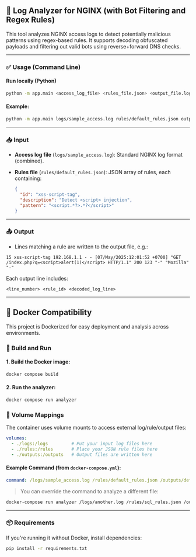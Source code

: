 ## 🧾 Log Analyzer for NGINX (with Bot Filtering and Regex Rules)

This tool analyzes NGINX access logs to detect potentially malicious patterns using regex-based rules. It supports decoding obfuscated payloads and filtering out valid bots using reverse+forward DNS checks.

---

### ✅ Usage (Command Line)

#### Run locally (Python)

```bash
python -m app.main <access_log_file> <rules_file.json> <output_file.log>
```

#### Example:

```bash
python -m app.main logs/sample_access.log rules/default_rules.json outputs/detected.log
```

---

### 📥 Input

* **Access log file** (`logs/sample_access.log`):
  Standard NGINX log format (combined).

* **Rules file** (`rules/default_rules.json`):
  JSON array of rules, each containing:

  ```json
  {
    "id": "xss-script-tag",
    "description": "Detect <script> injection",
    "pattern": "<script.*?>.*?</script>"
  }
  ```

---

### 📤 Output

* Lines matching a rule are written to the output file, e.g.:

```
15 xss-script-tag 192.168.1.1 - - [07/May/2025:12:01:52 +0700] "GET /index.php?q=<script>alert(1)</script> HTTP/1.1" 200 123 "-" "Mozilla" "-"
```

Each output line includes:

```
<line_number> <rule_id> <decoded_log_line>
```

---

## 🐳 Docker Compatibility

This project is Dockerized for easy deployment and analysis across environments.

### 🔧 Build and Run

#### 1. Build the Docker image:

```bash
docker compose build
```

#### 2. Run the analyzer:

```bash
docker compose run analyzer
```

### 📂 Volume Mappings

The container uses volume mounts to access external log/rule/output files:

```yaml
volumes:
  - ./logs:/logs         # Put your input log files here
  - ./rules:/rules       # Place your JSON rule files here
  - ./outputs:/outputs   # Output files are written here
```

#### Example Command (from `docker-compose.yml`):

```yaml
command: /logs/sample_access.log /rules/default_rules.json /outputs/default_rules.log
```

> You can override the command to analyze a different file:

```bash
docker-compose run analyzer /logs/another.log /rules/sql_rules.json /outputs/another_output.log
```

---

### 📦 Requirements

If you're running it without Docker, install dependencies:

```bash
pip install -r requirements.txt
```